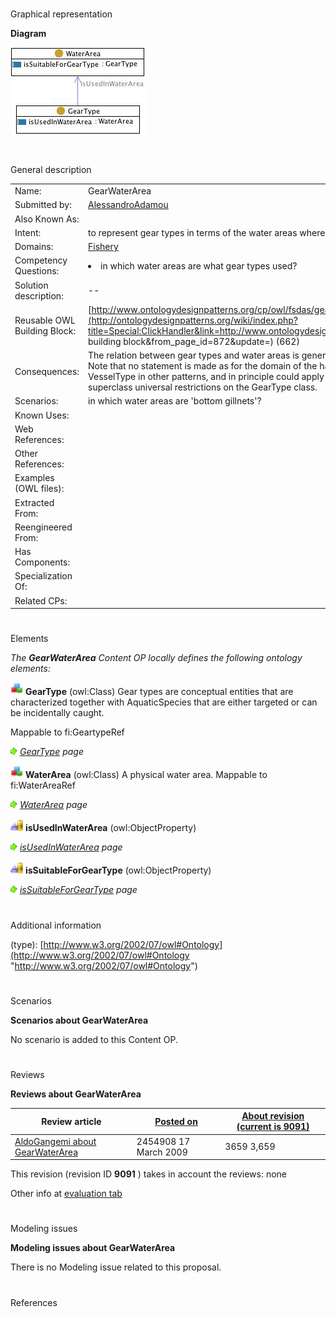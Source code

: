 # 

 Graphical representation



__Diagram__ 





[![Image:Gearwaterarea.jpg](./Gearwaterarea.jpg)](../Image/Gearwaterarea.jpg.md "Image:Gearwaterarea.jpg")





# 

 General description




|  |  |
| --- | --- |
|  Name:  |  GearWaterArea  |
|  Submitted by:  | [AlessandroAdamou](../User/AlessandroAdamou.md "User:AlessandroAdamou")  |
|  Also Known As:  |  |
|  Intent:  |  to represent gear types in terms of the water areas where they can be employed to collect aquatic resources  |
|  Domains:  | [Fishery](../Community/Fishery.md "Community:Fishery")  |
|  Competency Questions:  | <li>       in which water areas are what gear types used?      </li> |
|  Solution description:  |  --  |
|  Reusable OWL Building Block:  | [http://www.ontologydesignpatterns.org/cp/owl/fsdas/gearwaterarea.owl](http://ontologydesignpatterns.org/wiki/index.php?title=Special:ClickHandler&link=http://www.ontologydesignpatterns.org/cp/owl/fsdas/gearwaterarea.owl&message=OWL building block&from_page_id=872&update=)  (662)  |
|  Consequences:  |  The relation between gear types and water areas is general, i.e. not expressed in terms of logistics, legal constraints etc. Note that no statement is made as for the domain of the hasWaterArea property, as it applies to both GearType and VesselType in other patterns, and in principle could apply to other entities. Hence the domain is expressed through superclass universal restrictions on the GearType class.  |
|  Scenarios:  |  in which water areas are 'bottom gillnets'?  |
|  Known Uses:  |  |
|  Web References:  |  |
|  Other References:  |  |
|  Examples (OWL files):  |  |
|  Extracted From:  |  |
|  Reengineered From:  |  |
|  Has Components:  |  |
|  Specialization Of:  |  |
|  Related CPs:  |  |



  





# 

 Elements



_The
 __GearWaterArea__ 
 Content OP locally defines the following ontology elements:_ 





[![Class](./20px-Class.gif)](../Image/Class.gif.md "Class")
__GearType__ 
 (owl:Class) Gear types are conceptual entities that are characterized together with AquaticSpecies that are either targeted or can be incidentally caught.
 
 Mappable to fi:GeartypeRef
 



[![](./11px-ArrowRight.gif)](../Image/ArrowRight.gif.md "ArrowRight.gif")
_[GearType](./GearSpecies/GearType.md "Submissions:GearWaterArea/GearType") 
 page_ 



[![Class](./20px-Class.gif)](../Image/Class.gif.md "Class")
__WaterArea__ 
 (owl:Class) A physical water area. Mappable to fi:WaterAreaRef
 
[![](./11px-ArrowRight.gif)](../Image/ArrowRight.gif.md "ArrowRight.gif")
_[WaterArea](./GearWaterArea.md "Submissions:GearWaterArea/WaterArea") 
 page_ 



[![ObjectProperty](./20px-ObjectProperty.gif)](../Image/ObjectProperty.gif.md "ObjectProperty")
__isUsedInWaterArea__ 
 (owl:ObjectProperty)
 
[![](./11px-ArrowRight.gif)](../Image/ArrowRight.gif.md "ArrowRight.gif")
_[isUsedInWaterArea](./GearWaterArea/isUsedInWaterArea.md "Submissions:GearWaterArea/isUsedInWaterArea") 
 page_ 



[![ObjectProperty](./20px-ObjectProperty.gif)](../Image/ObjectProperty.gif.md "ObjectProperty")
__isSuitableForGearType__ 
 (owl:ObjectProperty)
 
[![](./11px-ArrowRight.gif)](../Image/ArrowRight.gif.md "ArrowRight.gif")
_[isSuitableForGearType](./GearWaterArea/isSuitableForGearType.md "Submissions:GearWaterArea/isSuitableForGearType") 
 page_ 


# 

 Additional information



 (type):
 [http://www.w3.org/2002/07/owl#Ontology](http://www.w3.org/2002/07/owl#Ontology "http://www.w3.org/2002/07/owl#Ontology") 




# 

 Scenarios




__Scenarios about GearWaterArea__ 


 No scenario is added to this Content OP.
 




# 

 Reviews




__Reviews about GearWaterArea__ 



|  Review article  | [Posted on](../Property/CreationDate.md "Property:CreationDate")  | [About revision (current is 9091)](../Property/ReviewAboutVersion.md "Property:ReviewAboutVersion")  |
| --- | --- | --- |
| [AldoGangemi about GearWaterArea](../Reviews/AldoGangemi_about_GearWaterArea.md "Reviews:AldoGangemi about GearWaterArea")  |  2454908  17 March 2009  |  3659  3,659  |



 This revision (revision ID
 __9091__ 
 ) takes in account the reviews: none
 



 Other info at
 [evaluation tab](http://ontologydesignpatterns.org/wiki/index.php?title=Submissions:GearWaterArea&action=evaluation "http://ontologydesignpatterns.org/wiki/index.php?title=Submissions:GearWaterArea&action=evaluation") 





  





# 

 Modeling issues




__Modeling issues about GearWaterArea__ 


 There is no Modeling issue related to this proposal.
 




  





# 

 References